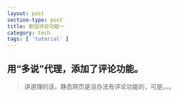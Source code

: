 ```yaml
---
layout: post
section-type: post
title: 新加评论功能～
category: tech
tags: [ 'tutorial' ]
---
```


## 用“多说”代理，添加了评论功能。

>讲道理的话，静态网页是没办法有评论功能的，可是。。。